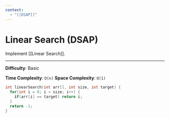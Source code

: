 ```yaml
---
context:
  - "[[DSAP]]"
---
```


# Linear Search (DSAP)

Implement [[Linear Search]].

---

**Difficulty**: Basic

**Time Complexity**: `O(n)`
**Space Complexity**: `O(1)`

```c
int linearSearch(int arr[], int size, int target) {
  for(int i = 0; i < size; i++) {
    if(arr[i] == target) return i;
  }
  return -1;
}
```

